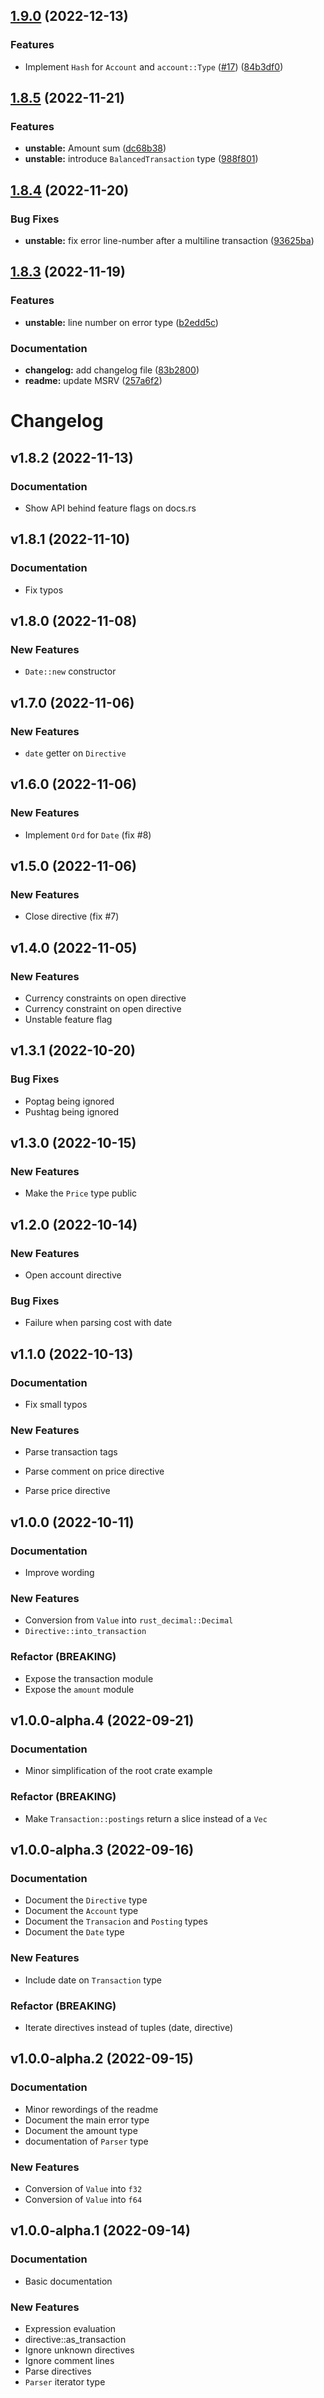 ## [1.9.0](https://github.com/jcornaz/beancount-parser/compare/v1.8.5...v1.9.0) (2022-12-13)


### Features

* Implement `Hash` for `Account` and `account::Type` ([#17](https://github.com/jcornaz/beancount-parser/issues/17)) ([84b3df0](https://github.com/jcornaz/beancount-parser/commit/84b3df007303e30cbc944dced683773d89c13581))

## [1.8.5](https://github.com/jcornaz/beancount-parser/compare/v1.8.4...v1.8.5) (2022-11-21)


### Features

* **unstable:** Amount sum ([dc68b38](https://github.com/jcornaz/beancount-parser/commit/dc68b38afae71cfc6a15956187c0f080aa88afe9))
* **unstable:** introduce `BalancedTransaction` type ([988f801](https://github.com/jcornaz/beancount-parser/commit/988f8017254028972949b2c3789c2c28b86011f5))

## [1.8.4](https://github.com/jcornaz/beancount-parser/compare/v1.8.3...v1.8.4) (2022-11-20)


### Bug Fixes

* **unstable:** fix error line-number after a multiline transaction ([93625ba](https://github.com/jcornaz/beancount-parser/commit/93625ba615b56512d9e906788774d83fb388ec6d))

## [1.8.3](https://github.com/jcornaz/beancount-parser/compare/v1.8.2...v1.8.3) (2022-11-19)


### Features

* **unstable:** line number on error type ([b2edd5c](https://github.com/jcornaz/beancount-parser/commit/b2edd5c0f33e6c414e55b23ff91f532e56f01272))


### Documentation

* **changelog:** add changelog file ([83b2800](https://github.com/jcornaz/beancount-parser/commit/83b28004bd10df2ad4b44d3a94e8f2b9f21e9807))
* **readme:** update MSRV ([257a6f2](https://github.com/jcornaz/beancount-parser/commit/257a6f2a048179a29c9c5cc5ec7faec81e99f60f))

# Changelog

## v1.8.2 (2022-11-13)

### Documentation

 - Show API behind feature flags on docs.rs

## v1.8.1 (2022-11-10)

### Documentation

 - Fix typos

## v1.8.0 (2022-11-08)

### New Features

 - `Date::new` constructor

## v1.7.0 (2022-11-06)

### New Features

 - `date` getter on `Directive`

## v1.6.0 (2022-11-06)

### New Features

 - Implement `Ord` for `Date` (fix #8)

## v1.5.0 (2022-11-06)

### New Features

 - Close directive (fix #7)

## v1.4.0 (2022-11-05)

### New Features

 - Currency constraints on open directive
 - Currency constraint on open directive
 - Unstable feature flag

## v1.3.1 (2022-10-20)

### Bug Fixes

 - Poptag being ignored
 - Pushtag being ignored

## v1.3.0 (2022-10-15)

### New Features

 - Make the `Price` type public

## v1.2.0 (2022-10-14)

### New Features

 - Open account directive

### Bug Fixes

 - Failure when parsing cost with date

## v1.1.0 (2022-10-13)

### Documentation

 - Fix small typos

### New Features

 - Parse transaction tags

 - Parse comment on price directive
 - Parse price directive

## v1.0.0 (2022-10-11)

### Documentation

 - Improve wording

### New Features

 - Conversion from `Value` into `rust_decimal::Decimal`
 - `Directive::into_transaction`

### Refactor (BREAKING)

 - Expose the transaction module
 - Expose the `amount` module

## v1.0.0-alpha.4 (2022-09-21)

### Documentation

 - Minor simplification of the root crate example

### Refactor (BREAKING)

 - Make `Transaction::postings` return a slice instead of a `Vec`

## v1.0.0-alpha.3 (2022-09-16)

### Documentation

 - Document the `Directive` type
 - Document the `Account` type
 - Document the `Transacion` and `Posting` types
 - Document the `Date` type

### New Features

 - Include date on `Transaction` type

### Refactor (BREAKING)

 - Iterate directives instead of tuples (date, directive)

## v1.0.0-alpha.2 (2022-09-15)

### Documentation

 - Minor rewordings of the readme
 - Document the main error type
 - Document the amount type
 - documentation of `Parser` type

### New Features

 - Conversion of `Value` into `f32`
 - Conversion of `Value` into `f64`

## v1.0.0-alpha.1 (2022-09-14)

### Documentation

 - Basic documentation

### New Features

 - Expression evaluation
 - directive::as_transaction
 - Ignore unknown directives
 - Ignore comment lines
 - Parse directives
 - `Parser` iterator type
